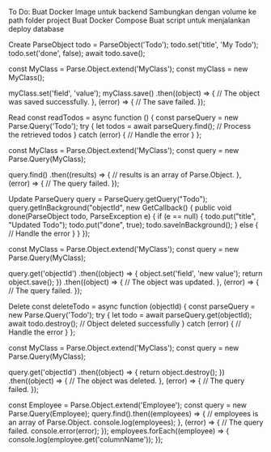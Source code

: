 To Do:
Buat Docker Image untuk backend
Sambungkan dengan volume ke path folder project
Buat Docker Compose
Buat script untuk menjalankan deploy database


Create
ParseObject todo = ParseObject('Todo');
todo.set<String>('title', 'My Todo');
todo.set<bool>('done', false);
await todo.save();

const MyClass = Parse.Object.extend('MyClass');
const myClass = new MyClass();

myClass.set('field', 'value');
myClass.save()
  .then((object) => {
    // The object was saved successfully.
  }, (error) => {
    // The save failed.
  });


Read
const readTodos = async function () {
  const parseQuery = new Parse.Query('Todo');
  try {
    let todos = await parseQuery.find();
    // Process the retrieved todos
  } catch (error) {
    // Handle the error
  }
};

const MyClass = Parse.Object.extend('MyClass');
const query = new Parse.Query(MyClass);

query.find()
  .then((results) => {
    // results is an array of Parse.Object.
  }, (error) => {
    // The query failed.
  });


Update
ParseQuery<ParseObject> query = ParseQuery.getQuery("Todo");
query.getInBackground("objectId", new GetCallback<ParseObject>() {
    public void done(ParseObject todo, ParseException e) {
        if (e == null) {
            todo.put("title", "Updated Todo");
            todo.put("done", true);
            todo.saveInBackground();
        } else {
            // Handle the error
        }
    }
});

const MyClass = Parse.Object.extend('MyClass');
const query = new Parse.Query(MyClass);

query.get('objectId')
  .then((object) => {
    object.set('field', 'new value');
    return object.save();
  })
  .then((object) => {
    // The object was updated.
  }, (error) => {
    // The query failed.
  });


Delete
const deleteTodo = async function (objectId) {
  const parseQuery = new Parse.Query('Todo');
  try {
    let todo = await parseQuery.get(objectId);
    await todo.destroy();
    // Object deleted successfully
  } catch (error) {
    // Handle the error
  }
};

const MyClass = Parse.Object.extend('MyClass');
const query = new Parse.Query(MyClass);

query.get('objectId')
  .then((object) => {
    return object.destroy();
  })
  .then((object) => {
    // The object was deleted.
  }, (error) => {
    // The query failed.
  });



const Employee = Parse.Object.extend('Employee');
const query = new Parse.Query(Employee);
query.find().then((employees) => {
  // employees is an array of Parse.Object.
  console.log(employees);
}, (error) => {
  // The query failed.
  console.error(error);
});
employees.forEach((employee) => {
  console.log(employee.get('columnName'));
});
